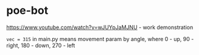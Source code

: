 # poe-bot

https://www.youtube.com/watch?v=wJUYpJaMJNU - work demonstration

```vec = 315```
in main.py means movement param by angle, where 0 - up, 90 - right, 180 - down, 270 - left